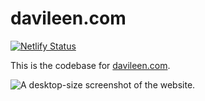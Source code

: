 # davileen.com

[![Netlify Status](https://api.netlify.com/api/v1/badges/f84fb975-80f1-4cc6-a515-8c22a1589eb7/deploy-status)](https://app.netlify.com/sites/davileen/deploys)

This is the codebase for [davileen.com].

![A desktop-size screenshot of the website.][desktop 1]


[davileen.com]: https://www.davileen.com/
[desktop 1]: https://github.com/nmarsceau/davileen.com/blob/readme_images/desktop_01.jpg

